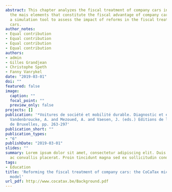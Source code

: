```yaml
---
abstract: This chapter analyzes the fiscal treatment of company cars in Belgium, identifies
  the mais elements that constitute the fiscal advantage of company cars and proposes
  a simulation tool to assess the impact of reforms in the fiscal treatment of company
  cars.
author_notes:
- Equal contribution
- Equal contribution
- Equal contribution
- Equal contribution
authors:
- admin
- Gilles Grandjean
- Christophe Speth
- Fanny Vanrykel
date: "2019-03-01"
doi: ""
featured: false
image:
  caption: ""
  focal_point: ""
  preview_only: false
projects: []
publication: '*Voitures de société et mobilité durable. Diagnostic et enjeux  (2019)*,
  Vandenbroucke, A. and Mezoued, A. and Vaesen, J. (eds.) Editions de l''Université
  de Bruxelles, pp. 263-297'
publication_short: ""
publication_types:
- "6"
publishDate: "2019-03-01"
slides: ""
summary: Lorem ipsum dolor sit amet, consectetur adipiscing elit. Duis posuere tellus
  ac convallis placerat. Proin tincidunt magna sed ex sollicitudin condimentum.
tags:
- Education
title: 'Reforming the fiscal treatment of company cars: the CoCaTax micro-simulation
  model'
url_pdf: http://www.cocatax.be/Background.pdf
---
```


